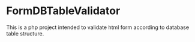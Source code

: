 # FormDBTableValidator
This is a php project intended to validate html form according to database table structure.
